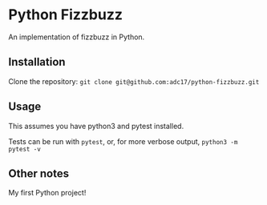# Python Fizzbuzz

An implementation of fizzbuzz in Python.

## Installation

Clone the repository: `git clone git@github.com:adc17/python-fizzbuzz.git`

## Usage

This assumes you have python3 and pytest installed. 

Tests can be run with `pytest`, or, for more verbose output, `python3 -m pytest -v`

## Other notes

My first Python project!